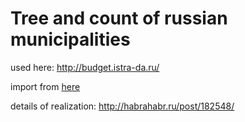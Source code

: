 Tree and count of russian municipalities
===============

used here: http://budget.istra-da.ru/

import from [here](http://www.gks.ru/wps/wcm/connect/rosstat_main/rosstat/ru/statistics/publications/catalog/afc8ea004d56a39ab251f2bafc3a6fce)

details of realization: http://habrahabr.ru/post/182548/
